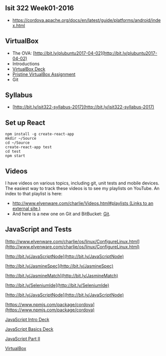 ## Isit 322 Week01-2016

- <https://cordova.apache.org/docs/en/latest/guide/platforms/android/index.html>

## **VirtualBox**

- The OVA: [http://bit.ly/plubuntu2017-04-02](http://bit.ly/plubuntu2017-04-02)
- Introductions
- [VirtualBox Deck](http://bit.ly/1at2JZ2)
- [Pristine VirtualBox Assignment](http://www.ccalvert.net/books/CloudNotes/Assignments/PristineVirtualBox.html)
- Git 

## **Syllabus**

*   [http://bit.ly/isit322-syllabus-2017](http://bit.ly/isit322-syllabus-2017)


## Set up React

```
npm install -g create-react-app
mkdir ~/Source
cd ~/Source
create-react-app test
cd test
npm start
```

## Videos

I have videos on various topics, including git, unit tests and mobile devices. The easiest way to track these videos is to see my playlists on YouTube. An index to that playlist is here:

*   [http://www.elvenware.com/charlie/Videos.html#playlists<span class="screenreader-only"> (Links to an external site.)</span>](http://www.elvenware.com/charlie/Videos.html#playlists)
*   And here is a new one on Git and BitBucket: [Git](http://youtu.be/HCoC3FbdcQk).

## **JavaScript and Tests**

[http://www.elvenware.com/charlie/os/linux/ConfigureLinux.html](http://www.elvenware.com/charlie/os/linux/ConfigureLinux.html)

[http://bit.ly/JavaScriptNode](http://bit.ly/JavaScriptNode)

[http://bit.ly/JasmineSpec](http://bit.ly/JasmineSpec)

[http://bit.ly/JasmineMatch](http://bit.ly/JasmineMatch)

[http://bit.ly/SeleniumIde](http://bit.ly/SeleniumIde)

[http://bit.ly/JavaScriptNode](http://bit.ly/JavaScriptNode)

[https://www.npmjs.com/package/cordova](https://www.npmjs.com/package/cordova)

[JavaScript Intro Deck](http://bit.ly/1ilT1tk)

[JavaScript Basics Deck](http://bit.ly/OPDg3s)

[JavaScript Part II](http://bit.ly/JavaScriptPartII)

[VirtualBox](http://bit.ly/1at2JZ2)
